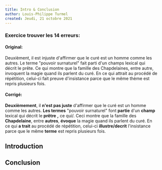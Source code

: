 ```yaml
---
title: Intro & Conclusion
author: Louis-Philippe Turmel
created: Jeudi, 21 octobre 2021
---
```


### Exercice trouver les 14 erreurs: 

#### Original:

Deuxièment, il est injuste d'affirmer que le curé est un homme comme les autres. Le terme "pouvoir surnaturel" fait parti d'un champs lexical qui décrit le prête. Ce qui montre que la famille des Chapdelaines, entre autre, invoquent la magie quand ils parlent du curé. En ce qui attrait au procédé de répétition, celui-ci fait preuve d'insistance parce que le même thème est repris plusieurs fois.

#### Corrigé:

**Deuxièmement**, il **n'est pas juste** d'affirmer que le curé est un homme comme les autres. **Les termes** "pouvoir surnaturel" font **partie** d'un **champ** lexical qui décrit le **prêtre** **,** ce qui/. Ceci montre que la famille des **Chapdelaine**, entre **autres**, **évoque** la magie quand ils parlent du curé. En ce qui **a trait** au procédé de répétition, celui-ci **illustre/decrit** l'insistance parce que le même **terme** est repris plusieurs fois.


## Introduction



## Conclusion
